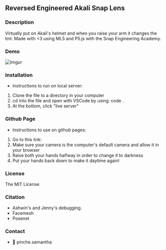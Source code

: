 ## Reversed Engineered Akali Snap Lens

### Description
Virtually put on Akali's helmet and when you raise your arm it changes the tint. Made with <3 using ML5 and P5.js with the Snap Engineering Academy. 

### Demo

![Imgur](assets/akali.gif)

### Installation 
* Instructions to run on local server:
1. Clone the file to a directory in your computer
2. cd into the file and open with VSCode by using: code .
3. At the bottom, click "live server"

### Github Page
* Instructions to use on github pages:
1. Go to this link: 
2. Make sure your camera is the computer's default camera and allow it in your browser
3. Raise both your hands halfway in order to change it to darkness
4. Put your hands back down to make it daytime again! 

### License
The MIT License

### Citation
* Ashwin's and Jenny's debugging. 
* Facemesh
* Posenet

### Contact
* 👻 pinche.samantha

